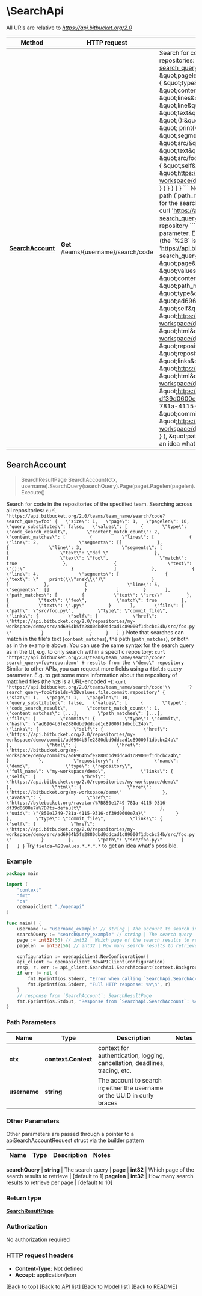 # \SearchApi

All URIs are relative to *https://api.bitbucket.org/2.0*

Method | HTTP request | Description
------------- | ------------- | -------------
[**SearchAccount**](SearchApi.md#SearchAccount) | **Get** /teams/{username}/search/code | Search for code in the repositories of the specified team.  Searching across all repositories:  &#x60;&#x60;&#x60; curl &#39;https://api.bitbucket.org/2.0/teams/team_name/search/code?search_query&#x3D;foo&#39; {   \&quot;size\&quot;: 1,   \&quot;page\&quot;: 1,   \&quot;pagelen\&quot;: 10,   \&quot;query_substituted\&quot;: false,   \&quot;values\&quot;: [     {       \&quot;type\&quot;: \&quot;code_search_result\&quot;,       \&quot;content_match_count\&quot;: 2,       \&quot;content_matches\&quot;: [         {           \&quot;lines\&quot;: [             {               \&quot;line\&quot;: 2,               \&quot;segments\&quot;: []             },             {               \&quot;line\&quot;: 3,               \&quot;segments\&quot;: [                 {                   \&quot;text\&quot;: \&quot;def \&quot;                 },                 {                   \&quot;text\&quot;: \&quot;foo\&quot;,                   \&quot;match\&quot;: true                 },                 {                   \&quot;text\&quot;: \&quot;():\&quot;                 }               ]             },             {               \&quot;line\&quot;: 4,               \&quot;segments\&quot;: [                 {                   \&quot;text\&quot;: \&quot;    print(\\\&quot;snek\\\&quot;)\&quot;                 }               ]             },             {               \&quot;line\&quot;: 5,               \&quot;segments\&quot;: []             }           ]         }       ],       \&quot;path_matches\&quot;: [         {           \&quot;text\&quot;: \&quot;src/\&quot;         },         {           \&quot;text\&quot;: \&quot;foo\&quot;,           \&quot;match\&quot;: true         },         {           \&quot;text\&quot;: \&quot;.py\&quot;         }       ],       \&quot;file\&quot;: {         \&quot;path\&quot;: \&quot;src/foo.py\&quot;,         \&quot;type\&quot;: \&quot;commit_file\&quot;,         \&quot;links\&quot;: {           \&quot;self\&quot;: {             \&quot;href\&quot;: \&quot;https://api.bitbucket.org/2.0/repositories/my-workspace/demo/src/ad6964b5fe2880dbd9ddcad1c89000f1dbcbc24b/src/foo.py\&quot;           }         }       }     }   ] } &#x60;&#x60;&#x60;  Note that searches can match in the file&#39;s text (&#x60;content_matches&#x60;), the path (&#x60;path_matches&#x60;), or both as in the example above.  You can use the same syntax for the search query as in the UI, e.g. to only search within a specific repository:  &#x60;&#x60;&#x60; curl &#39;https://api.bitbucket.org/2.0/teams/team_name/search/code?search_query&#x3D;foo+repo:demo&#39; # results from the \&quot;demo\&quot; repository &#x60;&#x60;&#x60;  Similar to other APIs, you can request more fields using a &#x60;fields&#x60; query parameter. E.g. to get some more information about the repository of matched files (the &#x60;%2B&#x60; is a URL-encoded &#x60;+&#x60;):  &#x60;&#x60;&#x60; curl &#39;https://api.bitbucket.org/2.0/teams/team_name/search/code&#39;\\      &#39;?search_query&#x3D;foo&amp;fields&#x3D;%2Bvalues.file.commit.repository&#39; {   \&quot;size\&quot;: 1,   \&quot;page\&quot;: 1,   \&quot;pagelen\&quot;: 10,   \&quot;query_substituted\&quot;: false,   \&quot;values\&quot;: [     {       \&quot;type\&quot;: \&quot;code_search_result\&quot;,       \&quot;content_match_count\&quot;: 1,       \&quot;content_matches\&quot;: [...],       \&quot;path_matches\&quot;: [...],       \&quot;file\&quot;: {         \&quot;commit\&quot;: {           \&quot;type\&quot;: \&quot;commit\&quot;,           \&quot;hash\&quot;: \&quot;ad6964b5fe2880dbd9ddcad1c89000f1dbcbc24b\&quot;,           \&quot;links\&quot;: {             \&quot;self\&quot;: {               \&quot;href\&quot;: \&quot;https://api.bitbucket.org/2.0/repositories/my-workspace/demo/commit/ad6964b5fe2880dbd9ddcad1c89000f1dbcbc24b\&quot;             },             \&quot;html\&quot;: {               \&quot;href\&quot;: \&quot;https://bitbucket.org/my-workspace/demo/commits/ad6964b5fe2880dbd9ddcad1c89000f1dbcbc24b\&quot;             }           },           \&quot;repository\&quot;: {             \&quot;name\&quot;: \&quot;demo\&quot;,             \&quot;type\&quot;: \&quot;repository\&quot;,             \&quot;full_name\&quot;: \&quot;my-workspace/demo\&quot;,             \&quot;links\&quot;: {               \&quot;self\&quot;: {                 \&quot;href\&quot;: \&quot;https://api.bitbucket.org/2.0/repositories/my-workspace/demo\&quot;               },               \&quot;html\&quot;: {                 \&quot;href\&quot;: \&quot;https://bitbucket.org/my-workspace/demo\&quot;               },               \&quot;avatar\&quot;: {                 \&quot;href\&quot;: \&quot;https://bytebucket.org/ravatar/%7B850e1749-781a-4115-9316-df39d0600e7a%7D?ts&#x3D;default\&quot;               }             },             \&quot;uuid\&quot;: \&quot;{850e1749-781a-4115-9316-df39d0600e7a}\&quot;           }         },         \&quot;type\&quot;: \&quot;commit_file\&quot;,         \&quot;links\&quot;: {           \&quot;self\&quot;: {             \&quot;href\&quot;: \&quot;https://api.bitbucket.org/2.0/repositories/my-workspace/demo/src/ad6964b5fe2880dbd9ddcad1c89000f1dbcbc24b/src/foo.py\&quot;           }         },         \&quot;path\&quot;: \&quot;src/foo.py\&quot;       }     }   ] } &#x60;&#x60;&#x60;  Try &#x60;fields&#x3D;%2Bvalues.*.*.*.*&#x60; to get an idea what&#39;s possible. 



## SearchAccount

> SearchResultPage SearchAccount(ctx, username).SearchQuery(searchQuery).Page(page).Pagelen(pagelen).Execute()

Search for code in the repositories of the specified team.  Searching across all repositories:  ``` curl 'https://api.bitbucket.org/2.0/teams/team_name/search/code?search_query=foo' {   \"size\": 1,   \"page\": 1,   \"pagelen\": 10,   \"query_substituted\": false,   \"values\": [     {       \"type\": \"code_search_result\",       \"content_match_count\": 2,       \"content_matches\": [         {           \"lines\": [             {               \"line\": 2,               \"segments\": []             },             {               \"line\": 3,               \"segments\": [                 {                   \"text\": \"def \"                 },                 {                   \"text\": \"foo\",                   \"match\": true                 },                 {                   \"text\": \"():\"                 }               ]             },             {               \"line\": 4,               \"segments\": [                 {                   \"text\": \"    print(\\\"snek\\\")\"                 }               ]             },             {               \"line\": 5,               \"segments\": []             }           ]         }       ],       \"path_matches\": [         {           \"text\": \"src/\"         },         {           \"text\": \"foo\",           \"match\": true         },         {           \"text\": \".py\"         }       ],       \"file\": {         \"path\": \"src/foo.py\",         \"type\": \"commit_file\",         \"links\": {           \"self\": {             \"href\": \"https://api.bitbucket.org/2.0/repositories/my-workspace/demo/src/ad6964b5fe2880dbd9ddcad1c89000f1dbcbc24b/src/foo.py\"           }         }       }     }   ] } ```  Note that searches can match in the file's text (`content_matches`), the path (`path_matches`), or both as in the example above.  You can use the same syntax for the search query as in the UI, e.g. to only search within a specific repository:  ``` curl 'https://api.bitbucket.org/2.0/teams/team_name/search/code?search_query=foo+repo:demo' # results from the \"demo\" repository ```  Similar to other APIs, you can request more fields using a `fields` query parameter. E.g. to get some more information about the repository of matched files (the `%2B` is a URL-encoded `+`):  ``` curl 'https://api.bitbucket.org/2.0/teams/team_name/search/code'\\      '?search_query=foo&fields=%2Bvalues.file.commit.repository' {   \"size\": 1,   \"page\": 1,   \"pagelen\": 10,   \"query_substituted\": false,   \"values\": [     {       \"type\": \"code_search_result\",       \"content_match_count\": 1,       \"content_matches\": [...],       \"path_matches\": [...],       \"file\": {         \"commit\": {           \"type\": \"commit\",           \"hash\": \"ad6964b5fe2880dbd9ddcad1c89000f1dbcbc24b\",           \"links\": {             \"self\": {               \"href\": \"https://api.bitbucket.org/2.0/repositories/my-workspace/demo/commit/ad6964b5fe2880dbd9ddcad1c89000f1dbcbc24b\"             },             \"html\": {               \"href\": \"https://bitbucket.org/my-workspace/demo/commits/ad6964b5fe2880dbd9ddcad1c89000f1dbcbc24b\"             }           },           \"repository\": {             \"name\": \"demo\",             \"type\": \"repository\",             \"full_name\": \"my-workspace/demo\",             \"links\": {               \"self\": {                 \"href\": \"https://api.bitbucket.org/2.0/repositories/my-workspace/demo\"               },               \"html\": {                 \"href\": \"https://bitbucket.org/my-workspace/demo\"               },               \"avatar\": {                 \"href\": \"https://bytebucket.org/ravatar/%7B850e1749-781a-4115-9316-df39d0600e7a%7D?ts=default\"               }             },             \"uuid\": \"{850e1749-781a-4115-9316-df39d0600e7a}\"           }         },         \"type\": \"commit_file\",         \"links\": {           \"self\": {             \"href\": \"https://api.bitbucket.org/2.0/repositories/my-workspace/demo/src/ad6964b5fe2880dbd9ddcad1c89000f1dbcbc24b/src/foo.py\"           }         },         \"path\": \"src/foo.py\"       }     }   ] } ```  Try `fields=%2Bvalues.*.*.*.*` to get an idea what's possible. 

### Example

```go
package main

import (
    "context"
    "fmt"
    "os"
    openapiclient "./openapi"
)

func main() {
    username := "username_example" // string | The account to search in; either the username or the UUID in curly braces
    searchQuery := "searchQuery_example" // string | The search query
    page := int32(56) // int32 | Which page of the search results to retrieve (optional) (default to 1)
    pagelen := int32(56) // int32 | How many search results to retrieve per page (optional) (default to 10)

    configuration := openapiclient.NewConfiguration()
    api_client := openapiclient.NewAPIClient(configuration)
    resp, r, err := api_client.SearchApi.SearchAccount(context.Background(), username).SearchQuery(searchQuery).Page(page).Pagelen(pagelen).Execute()
    if err != nil {
        fmt.Fprintf(os.Stderr, "Error when calling `SearchApi.SearchAccount``: %v\n", err)
        fmt.Fprintf(os.Stderr, "Full HTTP response: %v\n", r)
    }
    // response from `SearchAccount`: SearchResultPage
    fmt.Fprintf(os.Stdout, "Response from `SearchApi.SearchAccount`: %v\n", resp)
}
```

### Path Parameters


Name | Type | Description  | Notes
------------- | ------------- | ------------- | -------------
**ctx** | **context.Context** | context for authentication, logging, cancellation, deadlines, tracing, etc.
**username** | **string** | The account to search in; either the username or the UUID in curly braces | 

### Other Parameters

Other parameters are passed through a pointer to a apiSearchAccountRequest struct via the builder pattern


Name | Type | Description  | Notes
------------- | ------------- | ------------- | -------------

 **searchQuery** | **string** | The search query | 
 **page** | **int32** | Which page of the search results to retrieve | [default to 1]
 **pagelen** | **int32** | How many search results to retrieve per page | [default to 10]

### Return type

[**SearchResultPage**](SearchResultPage.md)

### Authorization

No authorization required

### HTTP request headers

- **Content-Type**: Not defined
- **Accept**: application/json

[[Back to top]](#) [[Back to API list]](../README.md#documentation-for-api-endpoints)
[[Back to Model list]](../README.md#documentation-for-models)
[[Back to README]](../README.md)

